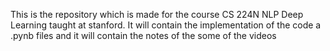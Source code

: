   This is the repository which is made for the course CS 224N NLP Deep Learning taught at stanford. It will contain the implementation of the code a .pynb files and it will contain the notes of the some of the videos
